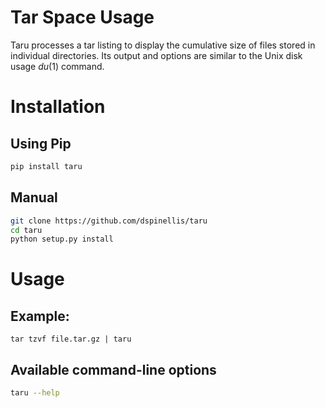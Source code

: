 # Tar Space Usage

Taru processes a tar listing to display the cumulative size of files
stored in individual directories.
Its output and options are similar to the Unix disk usage _du_(1) command.


# Installation

## Using Pip
```sh
pip install taru
```

## Manual
```sh
git clone https://github.com/dspinellis/taru
cd taru
python setup.py install
```

# Usage

## Example:
```
tar tzvf file.tar.gz | taru
```

## Available command-line options
```sh
taru --help
```
